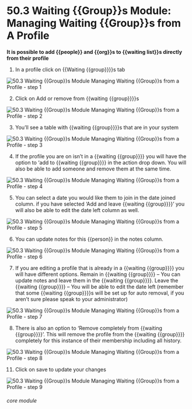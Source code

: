 # 50.3 Waiting {{Group}}s Module: Managing Waiting {{Group}}s from A Profile

**It is possible to add {{people}} and {{org}}s to {{waiting list}}s directly from their profile**

1. In a profile click on {{Waiting {{group}}}}s tab

![50.3 Waiting {{Group}}s Module  Managing Waiting {{Group}}s from a Profile - step 1](50.3_Waiting_Lists_Module__Managing_Waiting_Lists_from_a_Profile_im_1.png)

2. Click on Add or remove from {{waiting {{group}}}}s

![50.3 Waiting {{Group}}s Module  Managing Waiting {{Group}}s from a Profile - step 2](50.3_Waiting_Lists_Module__Managing_Waiting_Lists_from_a_Profile_im_2.png)

3. You’ll see a table with {{waiting {{group}}}}s that are in your system

![50.3 Waiting {{Group}}s Module  Managing Waiting {{Group}}s from a Profile - step 3](50.3_Waiting_Lists_Module__Managing_Waiting_Lists_from_a_Profile_im_3.png)

4. If the profile you are on isn’t in a {{waiting {{group}}}} you will have the option to ‘add to {{waiting {{group}}}} in the action drop down. You will also be able to add someone and remove them at the same time.

![50.3 Waiting {{Group}}s Module  Managing Waiting {{Group}}s from a Profile - step 4](50.3_Waiting_Lists_Module__Managing_Waiting_Lists_from_a_Profile_im_4.png)

5. You can select a date you would like them to join in the date joined column. if you have selected ‘Add and leave {{waiting {{group}}}}’ you will also be able to edit the date left column as well.

![50.3 Waiting {{Group}}s Module  Managing Waiting {{Group}}s from a Profile - step 5](50.3_Waiting_Lists_Module__Managing_Waiting_Lists_from_a_Profile_im_5.png)

6. You can update notes for this {{person}} in the notes column.

![50.3 Waiting {{Group}}s Module  Managing Waiting {{Group}}s from a Profile - step 6](50.3_Waiting_Lists_Module__Managing_Waiting_Lists_from_a_Profile_im_6.png)

7. If you are editing a profile that is already in a {{waiting {{group}}}} you will have different options. Remain in {{waiting {{group}}}} – You can update notes and leave them in the {{waiting {{group}}}}. Leave the {{waiting {{group}}}} – You will be able to edit the date left (remember that some {{waiting {{group}}}}s will be set up for auto removal, if you aren’t sure please speak to your administrator)

![50.3 Waiting {{Group}}s Module  Managing Waiting {{Group}}s from a Profile - step 7](50.3_Waiting_Lists_Module__Managing_Waiting_Lists_from_a_Profile_im_7.png)

8. There is also an option to ‘Remove completely from {{waiting {{group}}}}’. This will remove the profile from the {{waiting {{group}}}} completely for this instance of their membership including all history.

![50.3 Waiting {{Group}}s Module  Managing Waiting {{Group}}s from a Profile - step 8](50.3_Waiting_Lists_Module__Managing_Waiting_Lists_from_a_Profile_im_8.png)

11. Click on save to update your changes

![50.3 Waiting {{Group}}s Module  Managing Waiting {{Group}}s from a Profile - step 9](50.3_Waiting_Lists_Module__Managing_Waiting_Lists_from_a_Profile_im_9.png)


###### core module
